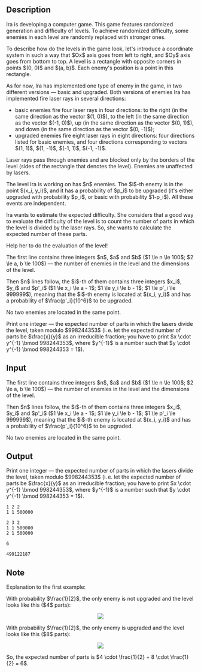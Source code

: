## Description

<div><p>Ira is developing a computer game. This game features randomized generation and difficulty of levels. To achieve randomized difficulty, some enemies in each level are randomly replaced with stronger ones.</p><p>To describe how do the levels in the game look, let's introduce a coordinate system in such a way that $Ox$ axis goes from left to right, and $Oy$ axis goes from bottom to top. A level is a rectangle with opposite corners in points $(0, 0)$ and $(a, b)$. Each enemy's position is a point in this rectangle.</p><p>As for now, Ira has implemented one type of enemy in the game, in two different versions&nbsp;— basic and upgraded. Both versions of enemies Ira has implemented fire laser rays in several directions:</p><ul> <li> basic enemies fire four laser rays in four directions: to the right (in the same direction as the vector $(1, 0)$), to the left (in the same direction as the vector $(-1, 0)$), up (in the same direction as the vector $(0, 1)$), and down (in the same direction as the vector $(0, -1)$); </li><li> upgraded enemies fire eight laser rays in eight directions: four directions listed for basic enemies, and four directions corresponding to vectors $(1, 1)$, $(1, -1)$, $(-1, 1)$, $(-1, -1)$. </li></ul><p>Laser rays pass through enemies and are blocked only by the borders of the level (sides of the rectangle that denotes the level). Enemies are unaffected by lasers.</p><p>The level Ira is working on has $n$ enemies. The $i$-th enemy is in the point $(x_i, y_i)$, and it has a probability of $p_i$ to be upgraded (it's either upgraded with probability $p_i$, or basic with probability $1-p_i$). All these events are independent.</p><p>Ira wants to estimate the expected difficulty. She considers that a good way to evaluate the difficulty of the level is to count the number of parts in which the level is divided by the laser rays. So, she wants to calculate the expected number of these parts.</p><p>Help her to do the evaluation of the level!</p></div><div class="input-specification"><p>The first line contains three integers $n$, $a$ and $b$ ($1 \le n \le 100$; $2 \le a, b \le 100$)&nbsp;— the number of enemies in the level and the dimensions of the level.</p><p>Then $n$ lines follow, the $i$-th of them contains three integers $x_i$, $y_i$ and $p'_i$ ($1 \le x_i \le a - 1$; $1 \le y_i \le b - 1$; $1 \le p'_i \le 999999$), meaning that the $i$-th enemy is located at $(x_i, y_i)$ and has a probability of $\frac{p'_i}{10^6}$ to be upgraded.</p><p>No two enemies are located in the same point.</p></div><div class="output-specification"><p>Print one integer&nbsp;— the expected number of parts in which the lasers divide the level, taken modulo $998244353$ (i. e. let the expected number of parts be $\frac{x}{y}$ as an irreducible fraction; you have to print $x \cdot y^{-1} \bmod 998244353$, where $y^{-1}$ is a number such that $y \cdot y^{-1} \bmod 998244353 = 1$).</p></div>

## Input

<p>The first line contains three integers $n$, $a$ and $b$ ($1 \le n \le 100$; $2 \le a, b \le 100$)&nbsp;— the number of enemies in the level and the dimensions of the level.</p><p>Then $n$ lines follow, the $i$-th of them contains three integers $x_i$, $y_i$ and $p'_i$ ($1 \le x_i \le a - 1$; $1 \le y_i \le b - 1$; $1 \le p'_i \le 999999$), meaning that the $i$-th enemy is located at $(x_i, y_i)$ and has a probability of $\frac{p'_i}{10^6}$ to be upgraded.</p><p>No two enemies are located in the same point.</p>

## Output

<p>Print one integer&nbsp;— the expected number of parts in which the lasers divide the level, taken modulo $998244353$ (i. e. let the expected number of parts be $\frac{x}{y}$ as an irreducible fraction; you have to print $x \cdot y^{-1} \bmod 998244353$, where $y^{-1}$ is a number such that $y \cdot y^{-1} \bmod 998244353 = 1$).</p>





```input1
1 2 2
1 1 500000
```




```input2
2 3 2
1 1 500000
2 1 500000
```




```output1
6
```




```output2
499122187
```



## Note

<p>Explanation to the first example:</p><p>With probability $\frac{1}{2}$, the only enemy is not upgraded and the level looks like this ($4$ parts):</p><center> <img class="tex-graphics" src="file://uLrA8IhN.png" style="max-width: 100.0%;max-height: 100.0%;"> </center><p>With probability $\frac{1}{2}$, the only enemy is upgraded and the level looks like this ($8$ parts):</p><center> <img class="tex-graphics" src="file://mEPzVF04.png" style="max-width: 100.0%;max-height: 100.0%;"> </center><p>So, the expected number of parts is $4 \cdot \frac{1}{2} + 8 \cdot \frac{1}{2} = 6$.</p>
